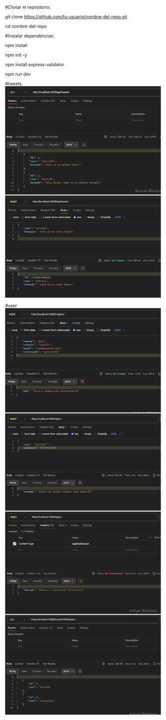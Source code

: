 #Clonar el repositorio:

git clone https://github.com/tu-usuario/nombre-del-repo.git

cd nombre-del-repo

#Instalar dependencias:

npm install

npm init -y

npm install express-validator

npm run dev

#tweets
![alt text](image.png)
![alt text](image-1.png)

#user
![alt text](image-2.png)
![alt text](image-3.png)
![alt text](image-4.png)
![alt text](image-5.png)
